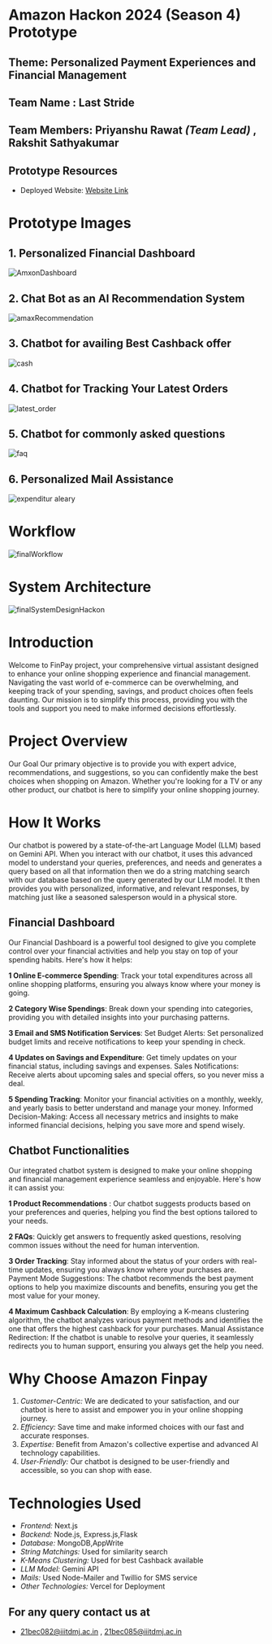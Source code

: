 # Amazon Hackon 2024 (Season 4) Prototype
## Theme: Personalized Payment Experiences and Financial Management
## Team Name : **Last Stride**
## Team Members:  Priyanshu Rawat *(Team Lead)* , Rakshit Sathyakumar

## Prototype Resources
- Deployed Website: [Website Link](https://fin-pay.vercel.app/)

# Prototype Images

## 1. Personalized Financial Dashboard
![AmxonDashboard](https://github.com/RakshitSathyakumar/FinPay/assets/114494873/64701045-875f-476c-92dd-ee80b3dc19e6)

## 2. Chat Bot as an AI Recommendation System
![amaxRecommendation](https://github.com/RakshitSathyakumar/FinPay/assets/114494873/af28c976-ad69-462d-8094-9ca7fce99ce7)

## 3. Chatbot for availing Best Cashback offer
![cash](https://github.com/RakshitSathyakumar/FinPay/assets/114494873/eb803f5a-7c4f-42ae-b916-26af8aeb7e56)

## 4. Chatbot for Tracking Your Latest Orders
![latest_order](https://github.com/RakshitSathyakumar/FinPay/assets/114494873/2aab7087-16a5-4c2b-b667-2168ede86b7a)

## 5. Chatbot for commonly asked questions
![faq](https://github.com/RakshitSathyakumar/FinPay/assets/114494873/8768c03a-f8b5-4fa3-99bd-0e0ab1890e5f)

## 6. Personalized Mail Assistance
![expenditur aleary](https://github.com/RakshitSathyakumar/FinPay/assets/114494873/fc695d8e-bce1-42cc-bf80-b5b0731ee40f)

# Workflow
![finalWorkflow](https://github.com/user-attachments/assets/ad0f79bc-7f5c-4ee8-8271-a28cbcaedaac)


# System Architecture 
![finalSystemDesignHackon](https://github.com/user-attachments/assets/2585506e-851a-4811-ad5a-8d1ceb40ff4d)


# Introduction
Welcome to FinPay project, your comprehensive virtual assistant designed to enhance your online shopping experience and financial management. Navigating the vast world of e-commerce can be overwhelming, and keeping track of your spending, savings, and product choices often feels daunting. Our mission is to simplify this process, providing you with the tools and support you need to make informed decisions effortlessly.

# Project Overview
Our Goal
Our primary objective is to provide you with expert advice, recommendations, and suggestions, so you can confidently make the best choices when shopping on Amazon. Whether you're looking for a TV or any other product, our chatbot is here to simplify your online shopping journey.

# How It Works
Our chatbot is powered by a state-of-the-art Language Model (LLM) based on Gemini API. When you interact with our chatbot, it uses this advanced model to understand your queries, preferences, and needs and generates a query based on all that information then we do a string matching search with our database based on the query generated by our LLM model. It then provides you with personalized, informative, and relevant responses, by matching just like a seasoned salesperson would in a physical store.

## Financial Dashboard
Our Financial Dashboard is a powerful tool designed to give you complete control over your financial activities and help you stay on top of your spending habits. Here's how it helps:

**1 Online E-commerce Spending**: Track your total expenditures across all online shopping platforms, ensuring you always know where your money is going.

**2 Category Wise Spendings**: Break down your spending into categories, providing you with detailed insights into your purchasing patterns.

**3 Email and SMS Notification Services**:
Set Budget Alerts: Set personalized budget limits and receive notifications to keep your spending in check.

**4 Updates on Savings and Expenditure**: Get timely updates on your financial status, including savings and expenses.
Sales Notifications: Receive alerts about upcoming sales and special offers, so you never miss a deal.

**5 Spending Tracking**: Monitor your financial activities on a monthly, weekly, and yearly basis to better understand and manage your money.
Informed Decision-Making: Access all necessary metrics and insights to make informed financial decisions, helping you save more and spend wisely.

## Chatbot Functionalities

Our integrated chatbot system is designed to make your online shopping and financial management experience seamless and enjoyable. Here's how it can assist you:

**1 Product Recommendations** : Our chatbot suggests products based on your preferences and queries, helping you find the best options tailored to your needs.

**2 FAQs**: Quickly get answers to frequently asked questions, resolving common issues without the need for human intervention.

**3 Order Tracking**: Stay informed about the status of your orders with real-time updates, ensuring you always know where your purchases are.
Payment Mode Suggestions: The chatbot recommends the best payment options to help you maximize discounts and benefits, ensuring you get the most value for your money.

**4 Maximum Cashback Calculation**: By employing a K-means clustering algorithm, the chatbot analyzes various payment methods and identifies the one that offers the highest cashback for your purchases.
Manual Assistance Redirection: If the chatbot is unable to resolve your queries, it seamlessly redirects you to human support, ensuring you always get the help you need.


# Why Choose Amazon Finpay
1. *Customer-Centric:* We are dedicated to your satisfaction, and our chatbot is here to assist and empower you in your online shopping journey.
2. *Efficiency:* Save time and make informed choices with our fast and accurate responses.
3. *Expertise:* Benefit from Amazon's collective expertise and advanced AI technology capabilities.
4. *User-Friendly:* Our chatbot is designed to be user-friendly and accessible, so you can shop with ease.

# Technologies Used
- *Frontend:* Next.js
- *Backend:* Node.js, Express.js,Flask
- *Database:* MongoDB,AppWrite
- *String Matchings:* Used for similarity search
- *K-Means Clustering:* Used for best Cashback available
- *LLM Model:* Gemini API
- *Mails:* Used Node-Mailer and Twillio for SMS service 
- *Other Technologies:* Vercel for Deployment

## For any query contact us at
* 21bec082@iiitdmj.ac.in , 21bec085@iiitdmj.ac.in 



